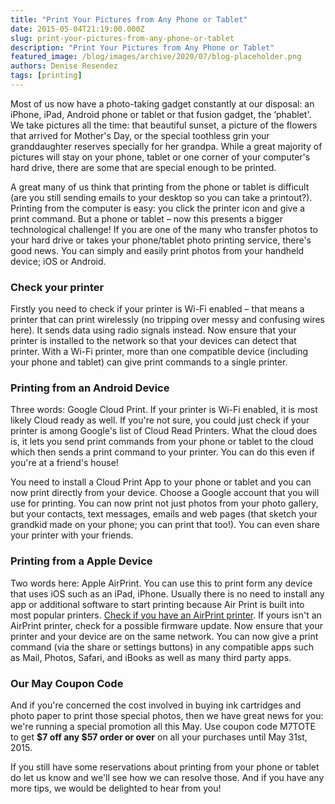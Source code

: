 ```yaml
---
title: "Print Your Pictures from Any Phone or Tablet"
date: 2015-05-04T21:19:00.000Z
slug: print-your-pictures-from-any-phone-or-tablet
description: "Print Your Pictures from Any Phone or Tablet"
featured_image: /blog/images/archive/2020/07/blog-placeholder.png
authors: Denise Resendez
tags: [printing]
---
```


Most of us now have a photo-taking gadget constantly at our disposal: an iPhone, iPad, Android phone or tablet or that fusion gadget, the ‘phablet'. We take pictures all the time: that beautiful sunset, a picture of the flowers that arrived for Mother's Day, or the special toothless grin your granddaughter reserves specially for her grandpa. While a great majority of pictures will stay on your phone, tablet or one corner of your computer's hard drive, there are some that are special enough to be printed.

A great many of us think that printing from the phone or tablet is difficult (are you still sending emails to your desktop so you can take a printout?). Printing from the computer is easy: you click the printer icon and give a print command. But a phone or tablet – now this presents a bigger technological challenge! If you are one of the many who transfer photos to your hard drive or takes your phone/tablet photo printing service, there's good news. You can simply and easily print photos from your handheld device; iOS or Android.

### Check your printer

Firstly you need to check if your printer is Wi-Fi enabled – that means a printer that can print wirelessly (no tripping over messy and confusing wires here). It sends data using radio signals instead. Now ensure that your printer is installed to the network so that your devices can detect that printer. With a Wi-Fi printer, more than one compatible device (including your phone and tablet) can give print commands to a single printer.

### Printing from an Android Device

Three words: Google Cloud Print. If your printer is Wi-Fi enabled, it is most likely Cloud ready as well. If you're not sure, you could just check if your printer is among Google's list of Cloud Read Printers. What the cloud does is, it lets you send print commands from your phone or tablet to the cloud which then sends a print command to your printer. You can do this even if you're at a friend's house!

You need to install a Cloud Print App to your phone or tablet and you can now print directly from your device. Choose a Google account that you will use for printing. You can now print not just photos from your photo gallery, but your contacts, text messages, emails and web pages (that sketch your grandkid made on your phone; you can print that too!). You can even share your printer with your friends.

### Printing from a Apple Device

Two words here: Apple AirPrint. You can use this to print form any device that uses iOS such as an iPad, iPhone. Usually there is no need to install any app or additional software to start printing because Air Print is built into most popular printers. [Check if you have an AirPrint printer](https://support.apple.com/en-us/HT201311). If yours isn't an AirPrint printer, check for a possible firmware update. Now ensure that your printer and your device are on the same network. You can now give a print command (via the share or settings buttons) in any compatible apps such as Mail, Photos, Safari, and iBooks as well as many third party apps.

### Our May Coupon Code

And if you're concerned the cost involved in buying ink cartridges and photo paper to print those special photos, then we have great news for you: we're running a special promotion all this May. Use coupon code M7TOTE to get **$7 off any $57 order or over** on all your purchases until May 31st, 2015.

If you still have some reservations about printing from your phone or tablet do let us know and we'll see how we can resolve those. And if you have any more tips, we would be delighted to hear from you!